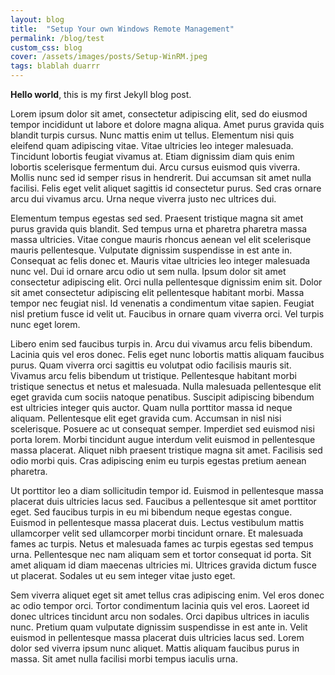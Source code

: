 ```yaml
---
layout: blog
title:  "Setup Your own Windows Remote Management"
permalink: /blog/test
custom_css: blog
cover: /assets/images/posts/Setup-WinRM.jpeg
tags: blablah duarrr
---
```


**Hello world**, this is my first Jekyll blog post.

Lorem ipsum dolor sit amet, consectetur adipiscing elit, sed do eiusmod tempor incididunt ut labore et dolore magna aliqua. Amet purus gravida quis blandit turpis cursus. Nunc mattis enim ut tellus. Elementum nisi quis eleifend quam adipiscing vitae. Vitae ultricies leo integer malesuada. Tincidunt lobortis feugiat vivamus at. Etiam dignissim diam quis enim lobortis scelerisque fermentum dui. Arcu cursus euismod quis viverra. Mollis nunc sed id semper risus in hendrerit. Dui accumsan sit amet nulla facilisi. Felis eget velit aliquet sagittis id consectetur purus. Sed cras ornare arcu dui vivamus arcu. Urna neque viverra justo nec ultrices dui.

Elementum tempus egestas sed sed. Praesent tristique magna sit amet purus gravida quis blandit. Sed tempus urna et pharetra pharetra massa massa ultricies. Vitae congue mauris rhoncus aenean vel elit scelerisque mauris pellentesque. Vulputate dignissim suspendisse in est ante in. Consequat ac felis donec et. Mauris vitae ultricies leo integer malesuada nunc vel. Dui id ornare arcu odio ut sem nulla. Ipsum dolor sit amet consectetur adipiscing elit. Orci nulla pellentesque dignissim enim sit. Dolor sit amet consectetur adipiscing elit pellentesque habitant morbi. Massa tempor nec feugiat nisl. Id venenatis a condimentum vitae sapien. Feugiat nisl pretium fusce id velit ut. Faucibus in ornare quam viverra orci. Vel turpis nunc eget lorem.

Libero enim sed faucibus turpis in. Arcu dui vivamus arcu felis bibendum. Lacinia quis vel eros donec. Felis eget nunc lobortis mattis aliquam faucibus purus. Quam viverra orci sagittis eu volutpat odio facilisis mauris sit. Vivamus arcu felis bibendum ut tristique. Pellentesque habitant morbi tristique senectus et netus et malesuada. Nulla malesuada pellentesque elit eget gravida cum sociis natoque penatibus. Suscipit adipiscing bibendum est ultricies integer quis auctor. Quam nulla porttitor massa id neque aliquam. Pellentesque elit eget gravida cum. Accumsan in nisl nisi scelerisque. Posuere ac ut consequat semper. Imperdiet sed euismod nisi porta lorem. Morbi tincidunt augue interdum velit euismod in pellentesque massa placerat. Aliquet nibh praesent tristique magna sit amet. Facilisis sed odio morbi quis. Cras adipiscing enim eu turpis egestas pretium aenean pharetra.

Ut porttitor leo a diam sollicitudin tempor id. Euismod in pellentesque massa placerat duis ultricies lacus sed. Faucibus a pellentesque sit amet porttitor eget. Sed faucibus turpis in eu mi bibendum neque egestas congue. Euismod in pellentesque massa placerat duis. Lectus vestibulum mattis ullamcorper velit sed ullamcorper morbi tincidunt ornare. Et malesuada fames ac turpis. Netus et malesuada fames ac turpis egestas sed tempus urna. Pellentesque nec nam aliquam sem et tortor consequat id porta. Sit amet aliquam id diam maecenas ultricies mi. Ultrices gravida dictum fusce ut placerat. Sodales ut eu sem integer vitae justo eget.

Sem viverra aliquet eget sit amet tellus cras adipiscing enim. Vel eros donec ac odio tempor orci. Tortor condimentum lacinia quis vel eros. Laoreet id donec ultrices tincidunt arcu non sodales. Orci dapibus ultrices in iaculis nunc. Pretium quam vulputate dignissim suspendisse in est ante in. Velit euismod in pellentesque massa placerat duis ultricies lacus sed. Lorem dolor sed viverra ipsum nunc aliquet. Mattis aliquam faucibus purus in massa. Sit amet nulla facilisi morbi tempus iaculis urna.